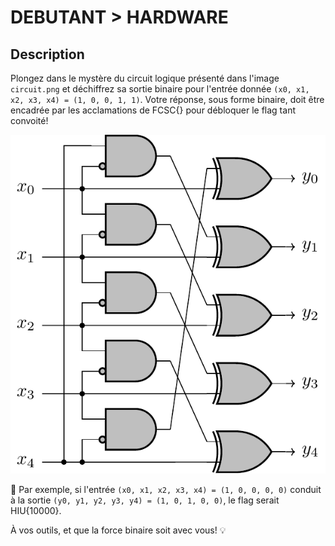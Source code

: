 # DEBUTANT > HARDWARE

## Description
Plongez dans le mystère du circuit logique présenté dans l'image `circuit.png` et déchiffrez sa sortie binaire pour l'entrée donnée `(x0, x1, x2, x3, x4) = (1, 0, 0, 1, 1)`. Votre réponse, sous forme binaire, doit être encadrée par les acclamations de FCSC{} pour débloquer le flag tant convoité!

![Circuit logique](circuit.png)

🚀 Par exemple, si l'entrée `(x0, x1, x2, x3, x4) = (1, 0, 0, 0, 0)` conduit à la sortie `(y0, y1, y2, y3, y4) = (1, 0, 1, 0, 0)`, le flag serait HIU{10000}.

À vos outils, et que la force binaire soit avec vous! 💡
